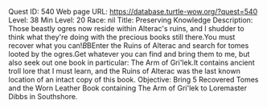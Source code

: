 Quest ID: 540
Web page URL: https://database.turtle-wow.org/?quest=540
Level: 38
Min Level: 20
Race: nil
Title: Preserving Knowledge
Description: Those beastly ogres now reside within Alterac's ruins, and I shudder to think what they're doing with the precious books still there.You must recover what you can!$B$BEnter the Ruins of Alterac and search for tomes looted by the ogres.Get whatever you can find and bring them to me, but also seek out one book in particular: The Arm of Gri'lek.It contains ancient troll lore that I must learn, and the Ruins of Alterac was the last known location of an intact copy of this book.
Objective: Bring 5 Recovered Tomes and the Worn Leather Book containing The Arm of Gri'lek to Loremaster Dibbs in Southshore.

